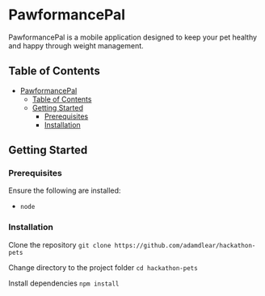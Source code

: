 # PawformancePal
PawformancePal is a mobile application designed to keep your pet healthy and happy through weight management.

## Table of Contents
- [PawformancePal](#pawformancepal)
  - [Table of Contents](#table-of-contents)
  - [Getting Started](#getting-started)
    - [Prerequisites](#prerequisites)
    - [Installation](#installation)

## Getting Started

### Prerequisites
Ensure the following are installed:
* `node`

### Installation
Clone the repository
    `git clone https://github.com/adamdlear/hackathon-pets`

Change directory to the project folder
    `cd hackathon-pets`

Install dependencies
    `npm install`
